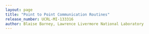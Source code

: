 ```yaml
---
layout: page
title: "Point to Point Communication Routines"
release_number: UCRL-MI-133316
author: Blaise Barney, Lawrence Livermore National Laboratory
---
```

